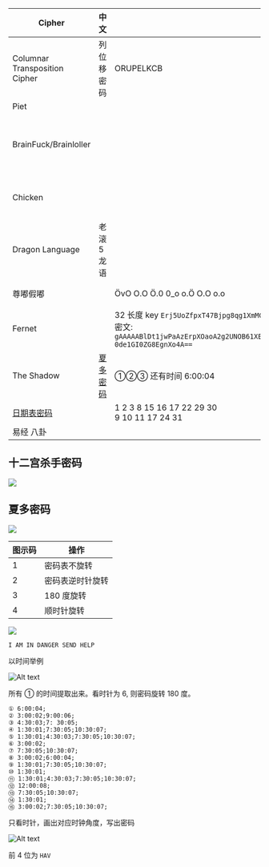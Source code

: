 | Cipher                        | 中文                                   | 密文                                                                                                                                                                         | 有 Key | 明文                                                           | Link                                                                                                  |
| ----------------------------- | -------------------------------------- | ---------------------------------------------------------------------------------------------------------------------------------------------------------------------------- | ------ | -------------------------------------------------------------- | ----------------------------------------------------------------------------------------------------- |
| Columnar Transposition Cipher | 列位移密码                             | ORUPELKCB                                                                                                                                                                    | CAP    | POKERCLUB                                                      |                                                                                                       |
| Piet                          |                                        |                                                                                                                                                                              |        | ![](imgs/misc_steg_piet.gif)                                   | [Link](https://www.bertnase.de/npiet/npiet-execute.php)                                               |
| BrainFuck/Brainloller         |                                        |                                                                                                                                                                              |        | ![](imgs/misc_steg_Brainloller.png)                            | bftools.exe decode brainloller 1.png --output 1.txt                                                   |
| Chicken                       |                                        |                                                                                                                                                                              |        | Chicken Chicken Chicken Chicken                                | [link](https://kyrita.top/%E5%A6%82%E4%BD%95%E4%BC%98%E9%9B%85%E5%9C%B0%E8%BE%93%E5%87%BAHelloWorld/) |
| Dragon Language               | 老滚 5 龙语                            |                                                                                                                                                                              |        | ![](imgs/misc_Cipher_dragon_language.png)                      |                                                                                                       |
| 尊嘟假嘟                      |                                        | ÖvO O.O Ö.0 0_o o.Ö O.O o.o                                                                                                                                                  |        | Hello                                                          | [尊嘟假嘟翻译器 O.o](https://zdjd.vercel.app/)                                                        |
| Fernet                        |                                        | 32 长度 key `Erj5UoZfpxT47Bjpg8qg1XmMCKZyKBj1bJ0otszVZPk=`<br />密文: `gAAAAABlDt1jwPaAzErpXOaoA2g2UNOB61XEeNcjDUixY0Xs1B7MDiiNzKxQtx3Pvvsqed97WqMCZbKO-0de1GI0ZG8EgnXo4A==` |        | flag{123}<br />特点 gAAAA                                      |                                                                                                       |
| The Shadow                    | [夏多密码](#夏多密码) <img width=400/> | ①②③ 还有时间 6:00:04                                                                                                                                                         |
| [日期表密码](#日期表密码)     |                                        | 1 2 3 8 15 16 17 22 29 30<br> 9 10 11 17 24 31                                                                                                                               |        | <img src="imgs/Misc_Cipher_Date.jpg" style="background:#fff;"> |
| 易经 八卦                     |                                        |                                                                                                                                                                              |        | ![](imgs/Misc_iching%E6%98%93%E7%BB%8F.jpg)                    |

## 十二宫杀手密码

![](imgs/Misc_Cipher_十二宫杀手密码.jpg)

## 夏多密码

<img src="imgs/Misc_Cipher_Shadow.png" style="background:#fff;">

| 图示码 | 操作             |
| ------ | ---------------- |
| 1      | 密码表不旋转     |
| 2      | 密码表逆时针旋转 |
| 3      | 180 度旋转       |
| 4      | 顺时针旋转       |

<img src="imgs/Misc_Cipher_Shadow_eg1.webp" style="background:#fff;">

`I AM IN DANGER SEND HELP`

以时间举例

![Alt text](imgs/Misc_Cipher_Shadow_eg2_mima.jpg)

所有 ① 的时间提取出来。看时针为 6, 则密码旋转 180 度。

```
① 6:00:04;
② 3:00:02;9:00:06;
③ 4:30:03;7: 30:05;
④ 1:30:01;7:30:05;10:30:07;
⑤ 1:30:01;4:30:03;7:30:05;10:30:07;
⑥ 3:00:02;
⑦ 7:30:05;10:30:07;
⑧ 3:00:02;6:00:04;
⑨ 1:30:01;7:30:05;10:30:07;
⑩ 1:30:01;
⑪ 1:30:01;4:30:03;7:30:05;10:30:07;
⑫ 12:00:08;
⑬ 7:30:05;10:30:07;
⑭ 1:30:01;
⑮ 3:00:02;7:30:05;10:30:07;
```

只看时针，画出对应时钟角度，写出密码

![Alt text](imgs/Misc_Cipher_Shadow_eg2.png)

前 4 位为 `HAV`
